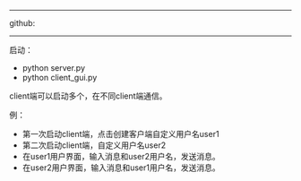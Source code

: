***
github: 
***
启动：
- python server.py
- python client_gui.py

client端可以启动多个，在不同client端通信。

例：
- 第一次启动client端，点击创建客户端自定义用户名user1
- 第二次启动client端，自定义用户名user2
- 在user1用户界面，输入消息和user2用户名，发送消息。
- 在user2用户界面，输入消息和user1用户名，发送消息。

